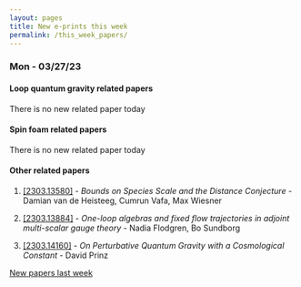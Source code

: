 ```yaml
---
layout: pages
title: New e-prints this week
permalink: /this_week_papers/
---
```




### Mon - 03/27/23

#### Loop quantum gravity related papers

There is no new related paper today 

#### Spin foam related papers

There is no new related paper today 



#### Other related papers

1. [[2303.13580]](https://arxiv.org/abs/2303.13580) - *Bounds on Species Scale and the Distance Conjecture* - Damian van de Heisteeg, Cumrun Vafa, Max Wiesner

1. [[2303.13884]](https://arxiv.org/abs/2303.13884) - *One-loop algebras and fixed flow trajectories in adjoint multi-scalar  gauge theory* - Nadia Flodgren, Bo Sundborg

1. [[2303.14160]](https://arxiv.org/abs/2303.14160) - *On Perturbative Quantum Gravity with a Cosmological Constant* - David Prinz






[New papers last week]({{site.url}}/archived/weekly/pre-prints/2023/03/27/archived_weekly_papers.html)